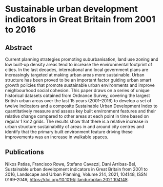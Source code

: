 # Sustainable urban development indicators in Great Britain from 2001 to 2016

## Abstract
Current planning strategies promoting suburbanisation, land use zoning and low built-up density areas tend to increase the environmental footprint of cities. In the last decades, international and local government plans are increasingly targeted at making urban areas more sustainable. Urban structure has been proved to be an important factor guiding urban smart growth policies that promote sustainable urban environments and improve neighbourhood social cohesion. This paper draws on a series of unique historical datasets obtained from Ordnance Survey, covering the largest British urban areas over the last 15 years (2001–2016) to develop a set of twelve indicators and a composite Sustainable Urban Development Index to quantitatively measure and assess key built environment features and their relative change compared to other areas at each point in time based on regular 1 km2 grids. The results show that there is a relative increase in urban structure sustainability of areas in and around city centres and identify that the primary built environment feature driving these improvements was an increase in walkable spaces.

## Publications
Nikos Patias, Francisco Rowe, Stefano Cavazzi, Dani Arribas-Bel,
Sustainable urban development indicators in Great Britain from 2001 to 2016,
Landscape and Urban Planning,
Volume 214,
2021,
104148,
ISSN 0169-2046,
https://doi.org/10.1016/j.landurbplan.2021.104148.
